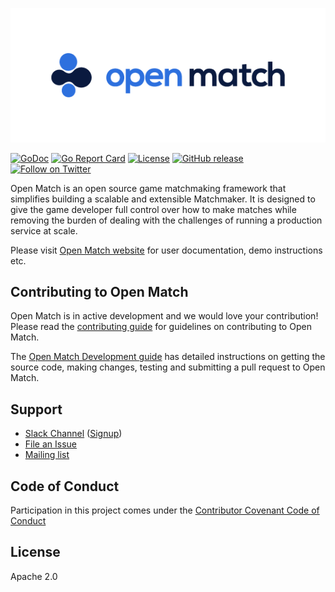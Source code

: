 ![Open Match](https://github.com/googleforgames/open-match-docs/blob/master/site/static/images/logo-with-name.png)

[![GoDoc](https://godoc.org/github.com/TubbyStubby/om-open-testing?status.svg)](https://godoc.org/github.com/TubbyStubby/om-open-testing)
[![Go Report Card](https://goreportcard.com/badge/github.com/TubbyStubby/om-open-testing)](https://goreportcard.com/report/github.com/TubbyStubby/om-open-testing)
[![License](https://img.shields.io/badge/License-Apache%202.0-blue.svg)](https://github.com/googleforgames/open-match/blob/master/LICENSE)
[![GitHub release](https://img.shields.io/github/release-pre/googleforgames/open-match.svg)](https://github.com/googleforgames/open-match/releases)
[![Follow on Twitter](https://img.shields.io/twitter/follow/Open_Match.svg?style=social&logo=twitter)](https://twitter.com/intent/follow?screen_name=Open_Match)

Open Match is an open source game matchmaking framework that simplifies building
a scalable and extensible Matchmaker. It is designed to give the game developer
full control over how to make matches while removing the burden of dealing with
the challenges of running a production service at scale.

Please visit [Open Match website](https://open-match.dev/site/docs/) for user
documentation, demo instructions etc.

## Contributing to Open Match

Open Match is in active development and we would love your contribution! Please
read the [contributing guide](CONTRIBUTING.md) for guidelines on contributing to
Open Match.

The [Open Match Development guide](docs/development.md) has detailed instructions
on getting the source code, making changes, testing and submitting a pull request
to Open Match.

## Support

* [Slack Channel](https://open-match.slack.com/) ([Signup](https://join.slack.com/t/open-match/shared_invite/zt-5k57lph3-Oe0WdatzL32xv6tPG3PfzQ))
* [File an Issue](https://github.com/googleforgames/open-match/issues/new)
* [Mailing list](https://groups.google.com/forum/#!forum/open-match-discuss)

## Code of Conduct

Participation in this project comes under the [Contributor Covenant Code of Conduct](code-of-conduct.md)

## License

Apache 2.0
